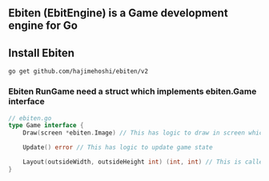 ## Ebiten (EbitEngine) is a Game development engine for Go

## Install Ebiten

```
go get github.com/hajimehoshi/ebiten/v2
```

### Ebiten RunGame need a struct which implements ebiten.Game interface

```go
// ebiten.go
type Game interface {
    Draw(screen *ebiten.Image) // This has logic to draw in screen which is an Image tyoe

    Update() error // This has logic to update game state

    Layout(outsideWidth, outsideHeight int) (int, int) // This is called if window size is changes, and used to update game layout accordingly if needed
}
```
